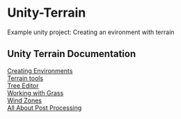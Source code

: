 # Unity-Terrain

Example unity project: Creating an evironment with terrain

## Unity Terrain Documentation

<a href="https://docs.unity3d.com/2020.3/Documentation/Manual/CreatingEnvironments.html#ScriptRef:Tree.html">Creating Environments</a><br>
<a href="https://docs.unity3d.com/Manual/terrain-Tools.html">Terrain tools</a><br>
<a href="https://docs.unity3d.com/2020.3/Documentation/Manual/class-Tree.html">Tree Editor</a><br>
<a href="https://docs.unity3d.com/2020.3/Documentation/Manual/terrain-Grass.html">Working with Grass</a><br>
<a href="https://docs.unity3d.com/2020.3/Documentation/Manual/class-WindZone.html">Wind Zones</a><br>
<a href="https://docs.unity3d.com/2020.1/Documentation/Manual/PostProcessingOverview.html">All About Post Processing</a>
